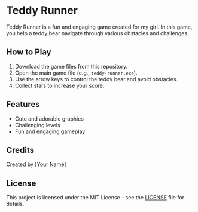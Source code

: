 # Teddy Runner

Teddy Runner is a fun and engaging game created for my girl. In this game, you help a teddy bear navigate through various obstacles and challenges.

## How to Play
1. Download the game files from this repository.
2. Open the main game file (e.g., `teddy-runner.exe`).
3. Use the arrow keys to control the teddy bear and avoid obstacles.
4. Collect stars to increase your score.

## Features
- Cute and adorable graphics
- Challenging levels
- Fun and engaging gameplay

## Credits
Created by [Your Name]

## License
This project is licensed under the MIT License - see the [LICENSE](LICENSE) file for details.

